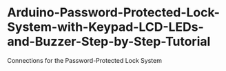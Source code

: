 # Arduino-Password-Protected-Lock-System-with-Keypad-LCD-LEDs-and-Buzzer-Step-by-Step-Tutorial
Connections for the Password-Protected Lock System

